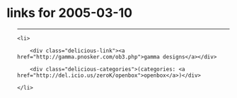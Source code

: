 # links for 2005-03-10

<ul class="delicious">

-------------------------------

	<li>

		<div class="delicious-link"><a href="http://gamma.pnosker.com/ob3.php">gamma designs</a></div>

		<div class="delicious-categories">(categories: <a href="http://del.icio.us/zeroK/openbox">openbox</a>)</div>

	</li>

</ul>